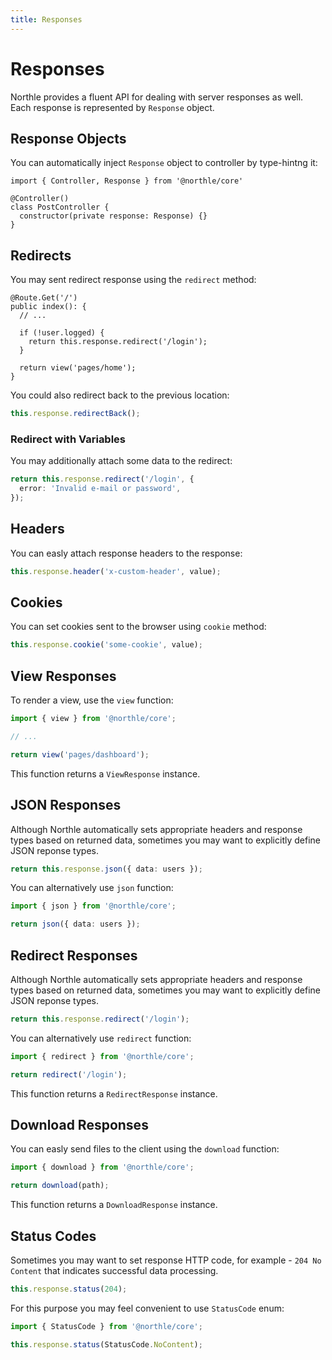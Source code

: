 ```yaml
---
title: Responses
---
```


# Responses

Northle provides a fluent API for dealing with server responses as well. Each response is represented by `Response` object.

## Response Objects

You can automatically inject `Response` object to controller by type-hintng it:

```ts{1,5}
import { Controller, Response } from '@northle/core'

@Controller()
class PostController {
  constructor(private response: Response) {}
}
```

## Redirects

You may sent redirect response using the `redirect` method:

```ts{6}
@Route.Get('/')
public index(): {
  // ...

  if (!user.logged) {
    return this.response.redirect('/login');
  }

  return view('pages/home');
}
```

You could also redirect back to the previous location:

```ts
this.response.redirectBack();
```

### Redirect with Variables

You may additionally attach some data to the redirect:

```ts
return this.response.redirect('/login', {
  error: 'Invalid e-mail or password',
});
```

## Headers

You can easly attach response headers to the response:

```ts
this.response.header('x-custom-header', value);
```

## Cookies

You can set cookies sent to the browser using `cookie` method:

```ts
this.response.cookie('some-cookie', value);
```

## View Responses

To render a view, use the `view` function:

```ts
import { view } from '@northle/core';

// ...

return view('pages/dashboard');
```

This function returns a `ViewResponse` instance.

## JSON Responses

Although Northle automatically sets appropriate headers and response types based on returned data, sometimes you may want to explicitly define JSON reponse types.

```ts
return this.response.json({ data: users });
```

You can alternatively use `json` function:

```ts
import { json } from '@northle/core';

return json({ data: users });
```

## Redirect Responses

Although Northle automatically sets appropriate headers and response types based on returned data, sometimes you may want to explicitly define JSON reponse types.

```ts
return this.response.redirect('/login');
```

You can alternatively use `redirect` function:

```ts
import { redirect } from '@northle/core';

return redirect('/login');
```

This function returns a `RedirectResponse` instance.

## Download Responses

You can easly send files to the client using the `download` function:

```ts
import { download } from '@northle/core';

return download(path);
```

This function returns a `DownloadResponse` instance.

## Status Codes

Sometimes you may want to set response HTTP code, for example - `204 No Content` that indicates successful data processing.

```ts
this.response.status(204);
```

For this purpose you may feel convenient to use `StatusCode` enum:

```ts
import { StatusCode } from '@northle/core';

this.response.status(StatusCode.NoContent);
```
